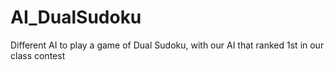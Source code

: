 # AI_DualSudoku
Different AI to play a game of Dual Sudoku, with our AI that ranked 1st in our class contest
